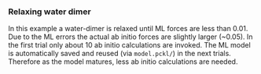 ### Relaxing water dimer
In this example a water-dimer is relaxed until
ML forces are less than 0.01.
Due to the ML errors the actual ab initio forces
are slightly larger (~0.05).
In the first trial only about 10 ab initio
calculations are invoked.
The ML model is automatically saved and reused
(via `model.pckl/`) in the next trials.
Therefore as the model matures, less ab initio
calculations are needed.
